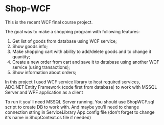 # Shop-WCF

This is the recent WCF final course project.

The goal was to make a shopping program with following features:
1. Get list of goods from database using WCF service;
2. Show goods info;
3. Make shopping cart with ability to add/delete goods and to change it quantity;
4. Create a new order from cart and save it to database using another WCF service (using transactions);
5. Show information about orders;

In this project I used WCF service library to host required services,
ADO.NET Entity Framework (code first from database) to work with MSSQL Server
and WPF application as a client

To run it you'll need MSSQL Server running. You should use ShopWCF.sql script to create DB to work with. And maybe you'll need to change connection string in ServiceLibrary App.config file (don't forget to change it's name in ShopContext.cs file if needed)
